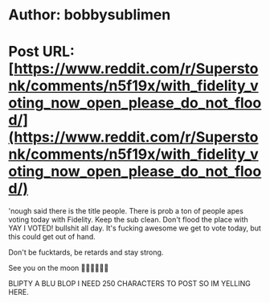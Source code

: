 # Author: bobbysublimen
# Post URL: [https://www.reddit.com/r/Superstonk/comments/n5f19x/with_fidelity_voting_now_open_please_do_not_flood/](https://www.reddit.com/r/Superstonk/comments/n5f19x/with_fidelity_voting_now_open_please_do_not_flood/)


 

'nough said there is the title people. There is prob a ton of people apes voting today with Fidelity. Keep the sub clean. Don't flood the place with YAY I VOTED! bullshit all day. It's fucking awesome we get to vote today, but this could get out of hand. 

Don't be fucktards, be retards and stay strong.

See you on the moon 🚀🚀🚀🚀🚀🚀

BLIPTY A BLU BLOP I NEED 250 CHARACTERS TO POST SO IM YELLING HERE.
